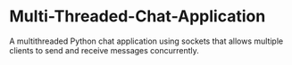 # Multi-Threaded-Chat-Application
A multithreaded Python chat application using sockets that allows multiple clients to send and receive messages concurrently.
